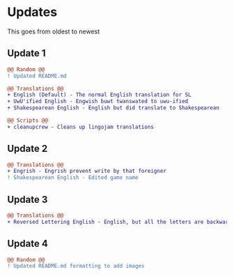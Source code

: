 # Updates

This goes from oldest to newest

## Update 1

```diff
@@ Random @@
! Updated README.md

@@ Translations @@
+ English (Default) - The normal English translation for SL
+ UwU'ified English - Engwish buwt twanswated to uwu-ified
+ Shakespearean English - English but did translate to Shakespearean

@@ Scripts @@
+ cleanupcrew - Cleans up lingojam translations
```

## Update 2

```diff
@@ Translations @@
+ Engrish - Engrish prevent write by that foreigner
! Shakespearean English - Edited game name
```

## Update 3

```diff
@@ Translations @@
+ Reversed Lettering English - English, but all the letters are backwards
```

## Update 4

```diff
@@ Random @@
! Updated README.md formatting to add images
```